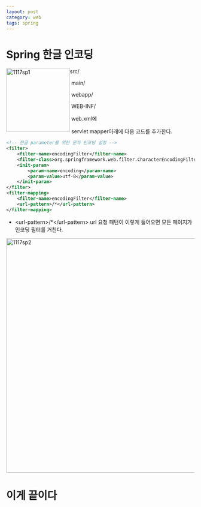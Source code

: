 ```yaml
---
layout: post
category: web
tags: spring
---
```

# Spring 한글 인코딩

<img width="170" alt="1117sp1" src="https://user-images.githubusercontent.com/37058233/99875104-5a4d4d80-2c30-11eb-9edd-a673fdbca865.PNG" style= "float : left">src/

​		main/

​				webapp/

​							WEB-INF/

​										web.xml에

​												servlet mapper아래에 다음 코드를 추가한다.



```xml
<!-- 한글 parameter를 위한 문자 인코딩 설정 -->
<filter>
	<filter-name>encodingFilter</filter-name>
	<filter-class>org.springframework.web.filter.CharacterEncodingFilter</filter-class>
	<init-param>
		<param-name>encoding</param-name>
		<param-value>utf-8</param-value>
	</init-param>
</filter>
<filter-mapping>
	<filter-name>encodingFilter</filter-name>
	<url-pattern>/*</url-pattern>
</filter-mapping>
```

- &lt;url-pattern>/*&lt;/url-pattern> url 요청 패턴이 이렇게 들어오면 모든 페이지가 인코딩 필터를 거친다.

<img width="625" alt="1117sp2" src="https://user-images.githubusercontent.com/37058233/99875103-591c2080-2c30-11eb-9878-2dd21f90a900.PNG">



# 이게 끝이다
